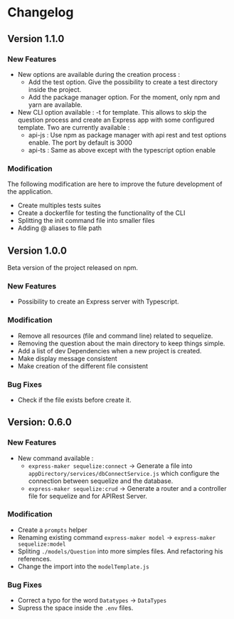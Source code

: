 # Changelog

## Version 1.1.0

### New Features

- New options are available during the creation process :
  - Add the test option. Give the possibility to create a test directory inside the project. 
  - Add the package manager option. For the moment, only npm and yarn are available.
- New CLI option available : -t for template. This allows to skip the question process and create an Express app with some configured template. Two are currently available :
  - api-js : Use npm as package manager with api rest and test options enable. The port by default is 3000
  - api-ts : Same as above except with the typescript option enable

### Modification

The following modification are here to improve the future development of the application.
- Create multiples tests suites
- Create a dockerfile for testing the functionality of the CLI
- Splitting the init command file into smaller files
- Adding @ aliases to file path

## Version 1.0.0

Beta version of the project released on npm.

### New Features

- Possibility to create an Express server with Typescript.

### Modification 
- Remove all resources (file and command line) related to sequelize.
- Removing the question about the main directory to keep things simple.
- Add a list of dev Dependencies when a new project is created.
- Make display message consistent
- Make creation of the different file consistent

### Bug Fixes

- Check if the file exists before create it.

## Version: 0.6.0

### New Features

- New command available :
  - `express-maker sequelize:connect` &rarr; Generate a file into  `appDirectory/services/dbConnectService.js` which configure the connection between sequelize and the database.
  - `express-maker sequelize:crud` &rarr; Generate a router and a controller file for sequelize and for APIRest Server.

### Modification

- Create a `prompts` helper
- Renaming existing command `express-maker model` &rarr; `express-maker sequelize:model`
- Spliting `./models/Question` into more simples files. And refactoring his references.
- Change the import into the `modelTemplate.js`

### Bug Fixes

- Correct a typo for the word `Datatypes` &rarr; `DataTypes`
- Supress the space inside the `.env` files.
